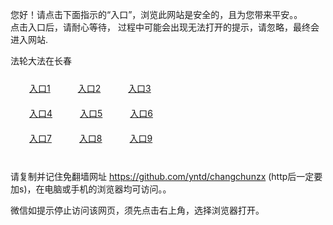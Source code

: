 您好！请点击下面指示的“入口”，浏览此网站是安全的，且为您带来平安。。 <br/>
点击入口后，请耐心等待， 过程中可能会出现无法打开的提示，请忽略，最终会进入网站. </br>

法轮大法在长春<br/>
<div style="padding:10px"><a style="margin:20px" target="_blank" href="https://d19kfhxo30gz2i.cloudfront.net/2Qpsp?ldetboh" id="ccLink1" rel="nofollow">入口1</a> <a target="_blank" style="margin:20px" href="https://d2l7tcxpmqansu.cloudfront.net/2Qpsp?rfqjjeoz" id="ccLink2" rel="nofollow">入口2</a> <a style="margin:20px" target="_blank" href="https://d11unjgxkfgv6w.cloudfront.net/2Qpsp?fpacprq" id="ccLink3" rel="nofollow">入口3</a></div>

<div style="padding:10px" ><a style="margin:20px" target="_blank" href="https://d19kfhxo30gz2i.cloudfront.net/2Qpsp?ldetboh" id="ccLink4" rel="nofollow">入口4</a> <a style="margin:20px" href="https://d2l7tcxpmqansu.cloudfront.net/2Qpsp?rfqjjeoz" target="_blank" id="ccLink5" rel="nofollow">入口5</a> <a style="margin:20px" href="https://d11unjgxkfgv6w.cloudfront.net/2Qpsp?fpacprq" target="_blank" id="ccLink6" rel="nofollow">入口6</a></div>

<div style="padding:10px"><a style="margin:20px" target="_blank" href="https://d19kfhxo30gz2i.cloudfront.net/2Qpsp?ldetboh" id="ccLink7" rel="nofollow">入口7</a> <a style="margin:20px" href="https://d2l7tcxpmqansu.cloudfront.net/2Qpsp?rfqjjeoz" target="_blank" id="ccLink8" rel="nofollow">入口8</a> <a style="margin:20px" target="_blank" href="https://d11unjgxkfgv6w.cloudfront.net/2Qpsp?fpacprq" id="ccLink9" rel="nofollow">入口9</a></div>

<br/>



请复制并记住免翻墙网址 https://github.com/yntd/changchunzx (http后一定要加s)，在电脑或手机的浏览器均可访问。。<br/>

微信如提示停止访问该网页，须先点击右上角，选择浏览器打开。
